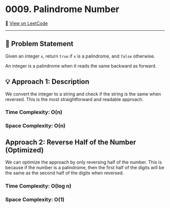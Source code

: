 # 0009. Palindrome Number

🔗 [View on LeetCode](https://leetcode.com/problems/<slug>/)

---

## 🧩 Problem Statement

Given an integer `x`, return `true` if `x` is a palindrome, and `false` otherwise.

An integer is a palindrome when it reads the same backward as forward.

## 💡 Approach 1: Description

We convert the integer to a string and check if the string is the same when reversed. This is the most straightforward and readable approach.

### Time Complexity: O(n)

### Space Complexity: O(n)

## Approach 2: Reverse Half of the Number (Optimized)

We can optimize the approach by only reversing half of the number. This is because if the number is a palindrome, then the first half of the digits will be the same as the second half of the digits when reversed.

### Time Complexity: O(log n)

### Space Complexity: O(1)
